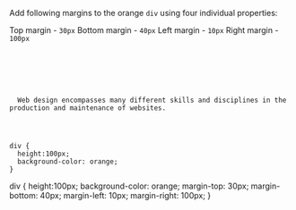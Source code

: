 Add following margins to the orange `div` using four individual properties:

Top margin - `30px`
Bottom margin - `40px`
Left margin - `10px`
Right margin - `100px`

<codeblock language="css" type="exercise" testMode="fixedInput">
<code>
<panel language="html">
<div>
</div>
<p>
  Web design encompasses many different skills and disciplines in the production and maintenance of websites.
</p>
</panel>
<panel language="css">
div {
  height:100px;
  background-color: orange;
}
</panel>
</code>

<solution>
div {
  height:100px;
  background-color: orange;
  margin-top: 30px;
  margin-bottom: 40px;
  margin-left: 10px;
  margin-right: 100px;
}
</solution>
</codeblock>